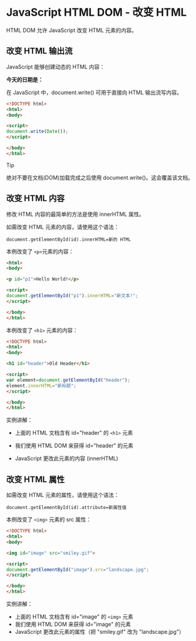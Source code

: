# JavaScript HTML DOM - 改变 HTML

HTML DOM 允许 JavaScript 改变 HTML 元素的内容。

## 改变 HTML 输出流

JavaScript 能够创建动态的 HTML 内容：

**今天的日期是： <script>document.write(Date());</script>**

在 JavaScript 中，document.write() 可用于直接向 HTML 输出流写内容。

<!--sec data-title="实例" data-filename="dhtml_date" ces-->
```html
<!DOCTYPE html>
<html>
<body>

<script>
document.write(Date());
</script>

</body>
</html>
```
<!--endsec-->

> [!TIP]
> 绝对不要在文档(DOM)加载完成之后使用 document.write()。这会覆盖该文档。

## 改变 HTML 内容

修改 HTML 内容的最简单的方法是使用 innerHTML 属性。

如需改变 HTML 元素的内容，请使用这个语法：

```
document.getElementById(id).innerHTML=新的 HTML
```

本例改变了 `<p>`元素的内容：

<!--sec data-title="实例" data-filename="js_change_innerhtml" ces-->
```html
<html>
<body>

<p id="p1">Hello World!</p>

<script>
document.getElementById("p1").innerHTML="新文本!";
</script>

</body>
</html>
```
<!--endsec-->

本例改变了 `<h1>` 元素的内容：

<!--sec data-title="实例" data-filename="dhtml_dom_innertext" ces-->
```html
<!DOCTYPE html>
<html>
<body>

<h1 id="header">Old Header</h1>

<script>
var element=document.getElementById("header");
element.innerHTML="新标题";
</script>

</body>
</html>
```
<!--endsec-->

实例讲解：

- 上面的 HTML 文档含有 id="header" 的 `<h1>` 元素

- 我们使用 HTML DOM 来获得 id="header" 的元素

- JavaScript 更改此元素的内容 (innerHTML)

## 改变 HTML 属性

如需改变 HTML 元素的属性，请使用这个语法：

```
document.getElementById(id).attribute=新属性值
```

本例改变了 `<img>` 元素的 src 属性：

<!--sec data-title="实例" data-filename="dhtml_dom_image" ces-->
```html
<!DOCTYPE html>
<html>
<body>

<img id="image" src="smiley.gif">

<script>
document.getElementById("image").src="landscape.jpg";
</script>

</body>
</html>
```
<!--endsec-->

实例讲解：

- 上面的 HTML 文档含有 id="image" 的 `<img>` 元素
- 我们使用 HTML DOM 来获得 id="image" 的元素
- JavaScript 更改此元素的属性（把 "smiley.gif" 改为 "landscape.jpg"）

